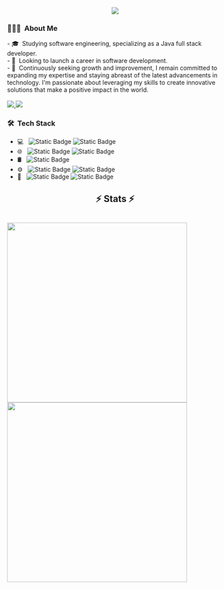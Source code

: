<h1 align="center">
    <img src="https://readme-typing-svg.herokuapp.com/?font=Righteous&size=35&center=true&vCenter=true&width=500&height=70&duration=4000&lines=Hi+There!+👋;+I'm+Viktor!;" />
</h1>

<h3> 👨🏻‍💻 &nbsp;About Me </h3>
- 🎓 &nbsp;Studying software engineering, specializing as a Java full stack developer. <br>
- 💼 &nbsp;Looking to launch a career in software development. <br>
- 🌱 &nbsp;Continuously seeking growth and improvement, I remain committed to expanding my expertise and staying abreast of the latest advancements in technology. I'm passionate about leveraging my skills to create innovative solutions that make a positive impact in the world.

<br> 

<br> 

<div align="left"> 
  <a href="mailto:viktor.petrov0497@gmail.com">
    <img src="https://img.shields.io/badge/Gmail-333333?style=for-the-badge&logo=gmail&logoColor=red" />
  </a>
  <a href="https://linkedin.com/in/viktor-petrov-46684a2a9" target="_blank">
    <img src="https://img.shields.io/badge/LinkedIn-0077B5?style=for-the-badge&logo=linkedin&logoColor=white" target="_blank" />
  </a>
</div>

<h3> 🛠 &nbsp;Tech Stack</h3>

- 💻 &nbsp;
  ![Static Badge](https://img.shields.io/badge/Java-rgb(128%2C128%2C128)?style=flat&logo=Java)
  ![Static Badge](https://img.shields.io/badge/JavaScript-rgb(128%2C128%2C128)?style=flat&logo=JavaScript)
- 🌐 &nbsp;
  ![Static Badge](https://img.shields.io/badge/HTML-rgb(128%2C128%2C128)?style=flat&logo=HTML5)
  ![Static Badge](https://img.shields.io/badge/CSS-rgb(128%2C128%2C128)?style=flat&logo=CSS3)
- 🛢 &nbsp;
   ![Static Badge](https://img.shields.io/badge/MySQL-rgb(128%2C128%2C128)?style=flat)
- ⚙️ &nbsp;
  ![Static Badge](https://img.shields.io/badge/Spring-rgb(128%2C128%2C128)?style=flat&logo=Spring)
  ![Static Badge](https://img.shields.io/badge/Hibernate-rgb(128%2C128%2C128)?style=flat&logo=Hibernate)
- 🔧 &nbsp;
  ![Static Badge](https://img.shields.io/badge/IntelliJ%20IDEA-rgb(128%2C128%2C128)?style=flat&logo=IntelliJ)
  ![Static Badge](https://img.shields.io/badge/Visual%20Studio%20Code-rgb(128%2C128%2C128)?style=flat&logo=Visual%20Studio%20Code)
  
<h2 align="center">⚡ Stats ⚡</h2>
<br>

<div>
  <img width="420px" src="https://github-readme-stats.anuraghazra1.vercel.app/api/top-langs/?username=viktorpetrov1997&layout=compact&theme=transparent" />
  <img width="420px" src="https://nirzak-streak-stats.vercel.app/?user=viktorpetrov1997"/>
</div>



